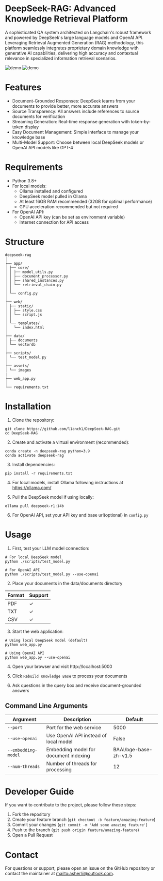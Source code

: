 # DeepSeek-RAG: Advanced Knowledge Retrieval Platform

A sophisticated QA system architected on Langchain's robust framework and powered by DeepSeek's large language models and OpenAI API. Leveraging Retrieval Augmented Generation (RAG) methodology, this platform seamlessly integrates proprietary domain knowledge with generative AI capabilities, delivering high accuracy and contextual relevance in specialized information retrieval scenarios.
<br>

![demo](assets/images/1.png)
![demo](assets/images/2.png)

# Features
- Document-Grounded Responses: DeepSeek learns from your documents to provide better, more accurate answers
- Source Transparency: All answers include references to source documents for verification
- Streaming Generation: Real-time response generation with token-by-token display
- Easy Document Management: Simple interface to manage your knowledge base
- Multi-Model Support: Choose between local DeepSeek models or OpenAI API models like GPT-4

# Requirements
- Python 3.8+
- For local models:
  - Ollama installed and configured
  - DeepSeek model pulled in Ollama
  - At least 16GB RAM recommended (32GB for optimal performance)
  - GPU acceleration recommended but not required
- For OpenAI API:
  - OpenAI API key (can be set as environment variable)
  - Internet connection for API access

# Structure
```
deepseek-rag
│
├── app/
│ ├── core/
│ │ ├── model_utils.py 
│ │ ├── document_processor.py 
│ │ ├── shared_instances.py
│ │ └── retrieval_chain.py
│ │
│ └── config.py 
│
├── web/                    
│ ├── static/  
│ │ ├── style.css  
│ │ └── script.js 
│ │
│ └── templates/
│   └── index.html 
│
├── data/
│ ├── documents 
│ └── vectordb 
│
├── scripts/
│ └── test_model.py
│
├── assets/
│ └── images
|
├── web_app.py 
│
└── requirements.txt 
```

# Installation
1. Clone the repository:
```
git clone https://github.com/l1anch1/DeepSeek-RAG.git
cd DeepSeek-RAG
```
 
2. Create and activate a virtual environment (recommended):
```
conda create -n deepseek-rag python=3.9
conda activate deepseek-rag
``` 

3. Install dependencies:
```
pip install -r requirements.txt 
``` 

4. For local models, install Ollama following instructions at <https://ollama.com/>

5. Pull the DeepSeek model if using locally:
```
ollama pull deepseek-r1:14b
``` 
6. For OpenAI API, set your API key and base url(optional) in `config.py`


# Usage
1. First, test your LLM model connection:
```
# For local DeepSeek model
python ./scripts/test_model.py

# For OpenAI API
python ./scripts/test_model.py --use-openai
``` 

2. Place your documents in the data/documents directory

| Format | Support |
|--------|---------|
| PDF    | ✓       |
| TXT    | ✓       |
| CSV    | ✓       |

3. Start the web application:
```
# Using local DeepSeek model (default)
python web_app.py

# Using OpenAI API
python web_app.py --use-openai
```

4. Open your browser and visit http://localhost:5000

5. Click `Rebuild Knowledge Base` to process your documents

6. Ask questions in the query box and receive document-grounded answers

## Command Line Arguments
| Argument | Description | Default |  
|----------|-------------|---------|  
| `--port` | Port for the web service | 5000 |  
| `--use-openai` | Use OpenAI API instead of local model | False |  
| `--embedding-model` | Embedding model for document indexing | BAAI/bge-base-zh-v1.5 |  
| `--num-threads` | Number of threads for processing | 12 |  


# Developer Guide
If you want to contribute to the project, please follow these steps:
1. Fork the repository
2. Create your feature branch (`git checkout -b feature/amazing-feature`)
3. Commit your changes (`git commit -m 'Add some amazing feature'`)
4. Push to the branch (`git push origin feature/amazing-feature`)
5. Open a Pull Request


# Contact
For questions or support, please open an issue on the GitHub repository or contact the maintainer at <mailto:asherlii@outlook.com>.
